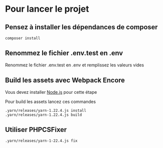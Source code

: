# Pour lancer le projet

## Pensez à installer les dépendances de composer

```shell script
composer install
```

## Renommez le fichier .env.test en .env

Renommez le fichier .env.test en .env et remplissez les valeurs vides

## Build les assets avec Webpack Encore

Vous devez installer [Node.js](https://nodejs.org/en/) pour cette étape

Pour build les assets lancez ces commandes

```shell script
.yarn/releases/yarn-1.22.4.js install
.yarn/releases/yarn-1.22.4.js build
```

## Utiliser PHPCSFixer

```shell script
.yarn/releases/yarn-1-22.4.js fix
```